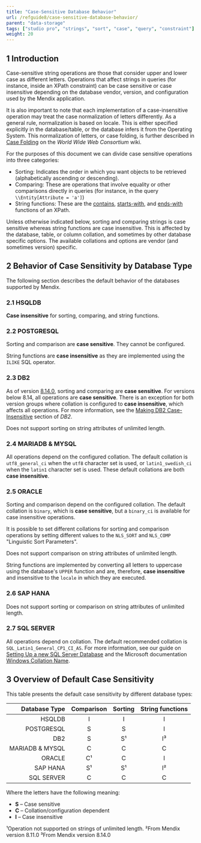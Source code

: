 ```yaml
---
title: "Case-Sensitive Database Behavior"
url: /refguide8/case-sensitive-database-behavior/
parent: "data-storage"
tags: ["studio pro", "strings", "sort", "case", "query", "constraint"]
weight: 20
---
```


## 1 Introduction

Case-sensitive string operations are those that consider upper and lower case as different letters.
Operations that affect strings in queries (for instance, inside an XPath constraint) can be case sensitive or case insensitive depending on the database vendor, version, and configuration used by the Mendix application.

It is also important to note that each implementation of a case-insensitive operation may treat the case normalization of letters differently.
As a general rule, normalization is based on locale. This is either specified explicitly in the database/table, or the database infers it from the Operating System.
This normalization of letters, or case folding, is further described in [Case Folding](https://www.w3.org/International/wiki/Case_folding) on the *World Wide Web Consortium* wiki.

For the purposes of this document we can divide case sensitive operations into three categories:

* Sorting: Indicates the order in which you want objects to be retrieved (alphabetically ascending or descending).
* Comparing: These are operations that involve equality or other comparisons directly in queries (for instance, in the query `\\Entity[Attribute = 'a']`)
* String functions: These are the [contains](/refguide8/xpath-contains/), [starts-with](/refguide8/xpath-starts-with/), and [ends-with](/refguide8/xpath-ends-with/) functions of an XPath.

Unless otherwise indicated below, sorting and comparing strings is case sensitive whereas string functions are case insensitive.
This is affected by the database, table, or column collation, and sometimes by other database specific options.
The available collations and options are vendor (and sometimes version) specific.

## 2 Behavior of Case Sensitivity by Database Type

The following section describes the default behavior of the databases supported by Mendix.

### 2.1 HSQLDB

**Case insensitive** for sorting, comparing, and string functions.

### 2.2 POSTGRESQL

Sorting and comparison are **case sensitive**. They cannot be configured.

String functions are **case insensitive** as they are implemented using the `ILIKE` SQL operator.

### 2.3 DB2

As of version [8.14.0](/releasenotes/studio-pro/8.14/), sorting and comparing are **case sensitive**. For versions below 8.14, all operations are **case sensitive**. There is an exception for both version groups where collation is configured to **case insensitive**, which affects all operations. For more information, see the [Making DB2 Case-Insensitive](/refguide8/db2/#making) section of *DB2*.

Does not support sorting on string attributes of unlimited length.

### 2.4 MARIADB & MYSQL

All operations depend on the configured collation.
The default collation is `utf8_general_ci` when the `utf8` character set is used, or `latin1_swedish_ci` when the `latin1` character set is used.
These default collations are both **case insensitive**.

### 2.5 ORACLE

Sorting and comparison depend on the configured collation.
The default collation is `binary`, which is **case sensitive**, but a `binary_ci` is available for case insensitive operations.

It is possible to set different collations for sorting and comparison operations by setting different values to the `NLS_SORT` and `NLS_COMP` "Linguistic Sort Parameters".

Does not support comparison on string attributes of unlimited length.

String functions are implemented by converting all letters to uppercase using the database's `UPPER` function and are, therefore, **case insensitive** and insensitive to the `locale` in which they are executed.

### 2.6 SAP HANA

Does not support sorting or comparison on string attributes of unlimited length.

### 2.7 SQL SERVER

All operations depend on collation.
The default recommended collation is `SQL_Latin1_General_CP1_CI_AS`.
For more information, see our guide on [Setting Up a new SQL Server Database](/developerportal/deploy/setting-up-a-new-sql-server-database/) and the Microsoft documentation [Windows Collation Name](https://docs.microsoft.com/en-us/sql/t-sql/statements/windows-collation-name-transact-sql).

## 3 Overview of Default Case Sensitivity

This table presents the default case sensitivity by different database types:

| **Database Type** | **Comparison** | **Sorting** | **String functions** |
|------------------:|:--------------:|:-----------:|:--------------------:|
| HSQLDB            | I              | I           | I                    |
| POSTGRESQL        | S              | S           | I                    |
| DB2               | S              | S¹          | I³                    |
| MARIADB & MYSQL   | C              | C           | C                    |
| ORACLE            | C¹             | C           | I                    |
| SAP HANA          | S¹             | S¹          | I²                    |
| SQL SERVER        | C              | C           | C                    |

Where the letters have the following meaning:

* **S** – Case sensitive
* **C** – Collation/configuration dependent
* **I** – Case insensitive

¹Operation not supported on strings of unlimited length.
²From Mendix version 8.11.0
³From Mendix version 8.14.0
